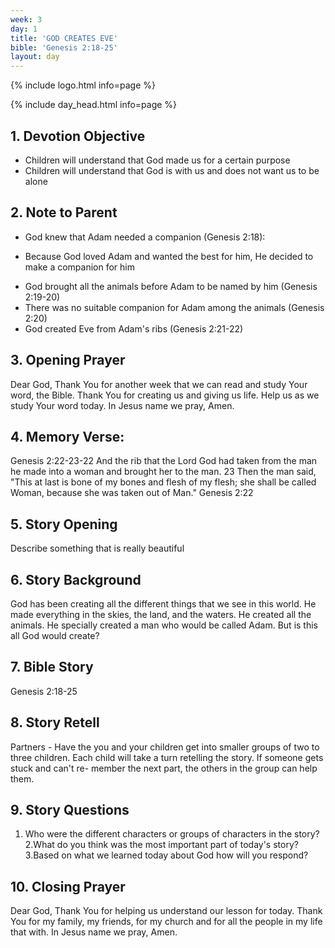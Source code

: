 ```yaml
---
week: 3
day: 1
title: 'GOD CREATES EVE'
bible: 'Genesis 2:18-25'
layout: day
---
```



{% include logo.html info=page %}

{% include day_head.html info=page %}

## 1. Devotion Objective
- Children will understand that God made us for a certain purpose
- Children will understand that God is with us and does not want us to be alone

## 2. Note to Parent
* God knew that Adam needed a companion (Genesis 2:18):
- Because God loved Adam and wanted the best for him, He decided to make a companion for him
* God brought all the animals before Adam to be named by him (Genesis 2:19-20)
* There was no suitable companion for Adam among the animals (Genesis 2:20)
* God created Eve from Adam's ribs (Genesis 2:21-22)

## 3. Opening Prayer
Dear God, Thank You for another week that we can read and study Your word, the Bible. Thank You for creating us and giving us life. Help us as we study Your word today. In Jesus name we pray, Amen.


## 4. Memory Verse:
Genesis 2:22-23-22 And the rib that the Lord God had taken from the man he made into a woman and brought her to the man. 23 Then the man said, "This at last is bone of my bones and flesh of my flesh; she shall be called Woman, because she was taken out of Man." Genesis 2:22

## 5. Story Opening
Describe something that is really beautiful


## 6. Story Background
God has been creating all the different things that we see in this world. He made everything in the skies, the land, and the waters. He created all the animals. He specially created a man who would be called Adam. But is this all God would create?

## 7. Bible Story
Genesis 2:18-25

## 8. Story Retell
Partners - Have the you and your children get into smaller groups of two to three children. Each child will take a turn retelling the story. If someone gets stuck and can't re- member the next part, the others in the group can help them.

## 9. Story Questions
1. Who were the different characters or groups of characters in the story? 2.What do you think was the most important part of today's story? 3.Based on what we learned today about God how will you respond?


## 10. Closing Prayer
Dear God, Thank You for helping us understand our lesson for today. Thank You for my family, my friends, for my church and for all the people in my life that with. In Jesus name we pray, Amen.

